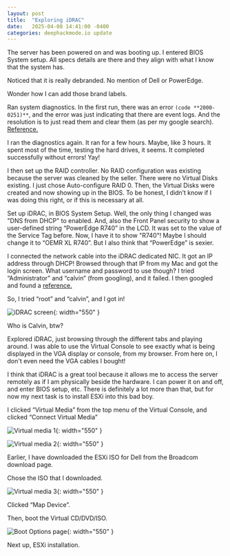 ```yaml
---
layout: post
title:  "Exploring iDRAC"
date:   2025-04-08 14:41:00 -0400
categories: deephackmode.io update
---
```

The server has been powered on and was booting up.  I entered BIOS System setup.  All specs details are there and they align with what I know that the system has. 

Noticed that it is really debranded. No mention of Dell or PowerEdge.  

Wonder how I can add those brand labels. 

Ran system diagnostics.  In the first run, there was an error `(code **2000-0251)**`, and the error was just indicating that there are event logs.  And the resolution is to just read them and clear them (as per my google search).  [Reference.](https://www.dell.com/support/kbdoc/en-us/000139065/resolving-error-code-2000-0251-when-launching-the-epsa-diagnostics-on-dell-pc) 

I ran the diagnostics again.  It ran for a few hours.  Maybe, like 3 hours.  It spent most of the time, testing the hard drives, it seems.  It completed successfully without errors! Yay!

I then set up the RAID controller.  No RAID configuration was existing because the server was cleaned by the seller.  There were no Virtual Disks existing.  I just chose Auto-configure RAID 0.  Then, the Virtual Disks were created and now showing up in the BIOS.  To be honest, I didn’t know if I was doing this right, or if this is necessary at all.

Set up iDRAC, in BIOS System Setup.  Well, the only thing I changed was "DNS from DHCP" to enabled.  And, also the Front Panel security to show a user-defined string “PowerEdge R740” in the LCD. It was set to the value of the Service Tag before.  Now, I have it to show "R740"!  Maybe I should change it to “OEMR XL R740”.  But I also think that “PowerEdge” is sexier. 

I connected the network cable into the iDRAC dedicated NIC.  It got an IP address through DHCP!  Browsed through that IP from my Mac and got the login screen.  What username and password to use though?  I tried “Administrator” and “calvin” (from googling), and it failed.  I then googled and found a [reference.]( https://www.dell.com/support/kbdoc/en-us/000133536/dell-poweredge-what-is-the-default-username-and-password-for-idrac)

So, I tried “root” and “calvin”, and I got in!

![iDRAC screen](/assets/images/2025-04-08-exploring-idrac/idrac1.png "iDRAC screen"){: width="550" }

Who is Calvin, btw?

Explored iDRAC, just browsing through the different tabs and playing around. I was able to use the Virtual Console to see exactly what is being displayed in the VGA display or console, from my browser.  From here on, I don't even need the VGA cables I bought! 

I think that iDRAC is a great tool because it allows me to access the server remotely as if I am physically beside the hardware.  I can power it on and off, and enter BIOS setup, etc.  There is definitely a lot more than that, but for now my next task is to install ESXi into this bad boy.

I clicked “Virtual Media” from the top menu of the Virtual Console, and clicked “Connect Virtual Media”

![Virtual media 1](/assets/images/2025-04-08-exploring-idrac/virtual-media1.png "Virtual media 1"){: width="550" }

![Virtual media 2](/assets/images/2025-04-08-exploring-idrac/virtual-media2.png "Virtual media 2"){: width="550" }

Earlier, I have downloaded the ESXi ISO for Dell from the Broadcom download page.

Chose the ISO that I downloaded.

![Virtual media 3](/assets/images/2025-04-08-exploring-idrac/virtual-media3.png "Virtual media 3"){: width="550" }

Clicked “Map Device”.

Then, boot the Virtual CD/DVD/ISO.

![Boot Options page](/assets/images/2025-04-08-exploring-idrac/boot-options.png "Boot Options page"){: width="550" }

Next up, ESXi installation.